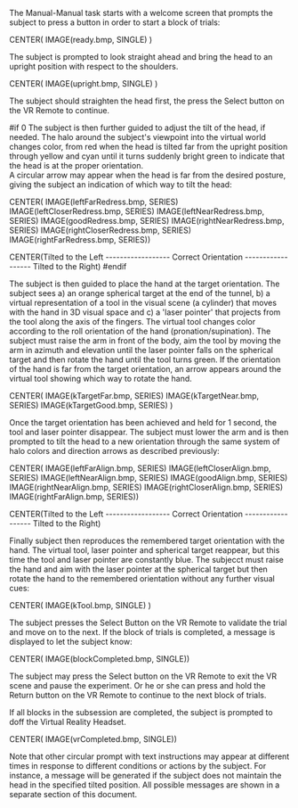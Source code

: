 

The Manual-Manual task starts with a welcome screen that prompts the subject 
to press a button in order to start a block of trials:

CENTER( IMAGE(ready.bmp, SINGLE) )

The subject is prompted to look straight ahead and bring the head to an upright position with respect to the shoulders.

CENTER( IMAGE(upright.bmp, SINGLE) )

The subject should straighten the head first, the press the Select button on the VR Remote to continue.

#if 0
The subject is then further guided to adjust the tilt of the head, if needed.
The halo around the subject's viewpoint into the virtual world changes color, from red when the head 
is tilted far from the upright position through yellow and cyan until it turns suddenly bright green to
indicate that the head is at the proper orientation.  
A circular arrow may appear when the head
is far from the desired posture, giving the subject an indication of which way to tilt the head:

CENTER( IMAGE(leftFarRedress.bmp, SERIES) IMAGE(leftCloserRedress.bmp, SERIES) IMAGE(leftNearRedress.bmp, SERIES) IMAGE(goodRedress.bmp, SERIES) IMAGE(rightNearRedress.bmp, SERIES) IMAGE(rightCloserRedress.bmp, SERIES) IMAGE(rightFarRedress.bmp, SERIES))

CENTER(Tilted to the Left ------------------ Correct Orientation ------------------ Tilted to the Right)
#endif

The subject is then guided to place the hand at the target orientation.
The subject sees a) an orange spherical target at the end of the tunnel, 
b) a virtual representation of a tool in the visual scene (a cylinder) 
that moves with the hand in 3D visual space and 
c) a 'laser pointer' that projects from the tool along the axis of the fingers. 
The virtual tool changes color according to the roll orientation of the hand (pronation/supination).
The subject must raise the arm in front of the body, aim the tool by moving the arm in azimuth and elevation until the 
laser pointer falls on the spherical target and then rotate the hand until the tool turns green.
If the orientation of the hand is far from the target orientation, an arrow appears around the virtual tool showing
which way to rotate the hand.

CENTER( IMAGE(kTargetFar.bmp, SERIES)  IMAGE(kTargetNear.bmp, SERIES)  IMAGE(kTargetGood.bmp, SERIES) )

Once the target orientation has been achieved and held for 1 second, the tool and laser pointer disappear.
The subject must lower the arm and is then prompted to tilt the head to a new orientation through the same system 
of halo colors and direction arrows as described previously:

CENTER( IMAGE(leftFarAlign.bmp, SERIES) IMAGE(leftCloserAlign.bmp, SERIES) IMAGE(leftNearAlign.bmp, SERIES) IMAGE(goodAlign.bmp, SERIES) IMAGE(rightNearAlign.bmp, SERIES) IMAGE(rightCloserAlign.bmp, SERIES) IMAGE(rightFarAlign.bmp, SERIES))

CENTER(Tilted to the Left ------------------ Correct Orientation ------------------ Tilted to the Right)

Finally subject then reproduces the remembered target orientation with the hand. 
The virtual tool, laser pointer and spherical target reappear, but this time the tool and laser pointer are constantly blue.
The subjecct must raise the hand and aim with the laser pointer at the spherical target but then rotate
the hand to the remembered orientation without any further visual cues:

CENTER( IMAGE(kTool.bmp, SINGLE) )

The subject presses the Select Button on the VR Remote to validate the trial and move on to the next.
If the block of trials is completed, a message is displayed to let the subject know:

CENTER( IMAGE(blockCompleted.bmp, SINGLE))

The subject may press the Select button on the VR Remote to exit the VR scene and pause the experiment. 
Or he or she can press and hold the Return button on the VR Remote to continue to the next block of trials.

If all blocks in the subsession are completed, the subject is prompted to doff the Virtual Reality Headset.

CENTER( IMAGE(vrCompleted.bmp, SINGLE))

Note that other circular prompt with text instructions may appear at different times in response to different conditions
or actions by the subject. For instance, a message will be generated if the subject does not maintain the head in the specified tilted position.
All possible messages are shown in a separate section of this document.